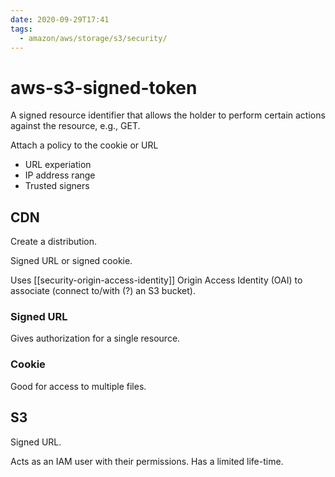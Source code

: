 ```yaml
---
date: 2020-09-29T17:41
tags:
  - amazon/aws/storage/s3/security/
---
```


# aws-s3-signed-token

A signed resource identifier that allows the holder to perform certain actions against the resource, e.g., GET.

Attach a policy to the cookie or URL
* URL experiation
* IP address range
* Trusted signers

## CDN

Create a distribution.

Signed URL or signed cookie.

Uses [[security-origin-access-identity]] Origin Access Identity (OAI) to associate (connect to/with (?) an S3 bucket).

### Signed URL

Gives authorization for a single resource.

### Cookie

Good for access to multiple files.

## S3

Signed URL.

Acts as an IAM user with their permissions. Has a limited life-time.

